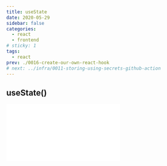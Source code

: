 ```yaml
---
title: useState
date: 2020-05-29
sidebar: false
categories:
  - react
  - frontend
# sticky: 1
tags:
  - react
prev: ./0016-create-our-own-react-hook
# next: ../infra/0011-storing-using-secrets-github-action
---
```


## useState()
<iframe src="//player.bilibili.com/player.html?aid=413264184&bvid=BV15V411C7wW&cid=195889331&page=1" scrolling="no" border="0" frameborder="no" framespacing="0" allowfullscreen="true"> </iframe>
